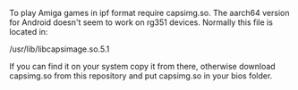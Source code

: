 To play Amiga games in ipf format require capsimg.so. The aarch64 version for Android doesn't seem to work on rg351 devices. Normally this file is located in:

/usr/lib/libcapsimage.so.5.1

If you can find it on your system copy it from there, otherwise download capsimg.so from this repository and put capsimg.so in your bios folder.
